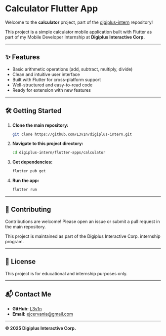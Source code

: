 # Calculator Flutter App

Welcome to the **calculator** project, part of the [digiplus-intern](https://github.com/L3v1n/digiplus-intern) repository!

This project is a simple calculator mobile application built with Flutter as part of my Mobile Developer Internship at **Digiplus Interactive Corp.**

---

## ✨ Features

- Basic arithmetic operations (add, subtract, multiply, divide)
- Clean and intuitive user interface
- Built with Flutter for cross-platform support
- Well-structured and easy-to-read code
- Ready for extension with new features

---

## 🛠️ Getting Started

1. **Clone the main repository:**
   ```sh
   git clone https://github.com/L3v1n/digiplus-intern.git
   ```
2. **Navigate to this project directory:**
   ```sh
   cd digiplus-intern/flutter-apps/calculator
   ```
3. **Get dependencies:**
   ```sh
   flutter pub get
   ```
4. **Run the app:**
   ```sh
   flutter run
   ```

---

## 🤝 Contributing

Contributions are welcome! Please open an issue or submit a pull request in the main repository.

This project is maintained as part of the Digiplus Interactive Corp. internship program.

---

## 📄 License

This project is for educational and internship purposes only.

---

## 📬 Contact Me

- **GitHub:** [L3v1n](https://github.com/L3v1n)
- **Email:** ejcervania@gmail.com

---

**© 2025 Digiplus Interactive Corp.**
